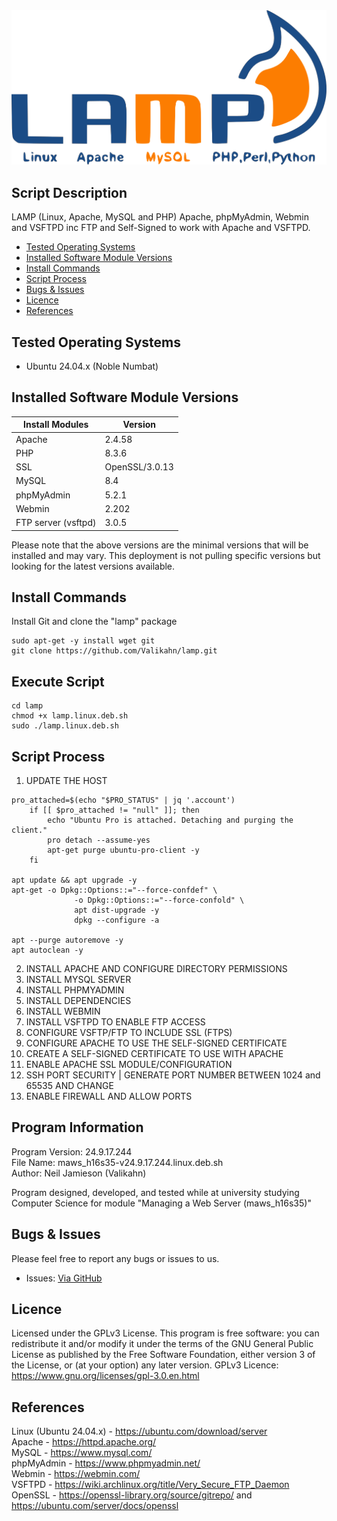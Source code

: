 <div align="center">
    <a href="https://github.com/Valikahn/lamp" target="_blank">
        <img alt="lamp" src="https://github.com/Valikahn/lamp/blob/master/web/img/lamp_img.png">
    </a>
</div>

## Script Description
LAMP (Linux, Apache, MySQL and PHP)
Apache, phpMyAdmin, Webmin and VSFTPD inc FTP and Self-Signed to work with Apache and VSFTPD.

* [Tested Operating Systems](#tested-operating-systems)
* [Installed Software Module Versions](#installed-software-module-versions)
* [Install Commands](#install-commands)
* [Script Process](#script-process)
* [Bugs & Issues](#bugs--issues)
* [Licence](#licence)
* [References](#references)

## Tested Operating Systems

* Ubuntu 24.04.x (Noble Numbat)

## Installed Software Module Versions
| Install Modules               | Version
|-------------------------------|-------------------------------|
| Apache                        | 2.4.58
| PHP                           | 8.3.6
| SSL                           | OpenSSL/3.0.13
| MySQL                         | 8.4
| phpMyAdmin                    | 5.2.1
| Webmin                        | 2.202 
| FTP server (vsftpd)           | 3.0.5

Please note that the above versions are the minimal versions that will be installed and may vary.
This deployment is not pulling specific versions but looking for the latest versions available.

## Install Commands
Install Git and clone the "lamp" package
```
sudo apt-get -y install wget git
git clone https://github.com/Valikahn/lamp.git
```

## Execute Script
```
cd lamp
chmod +x lamp.linux.deb.sh
sudo ./lamp.linux.deb.sh
```

## Script Process
1. UPDATE THE HOST
```
pro_attached=$(echo "$PRO_STATUS" | jq '.account')
    if [[ $pro_attached != "null" ]]; then
        echo "Ubuntu Pro is attached. Detaching and purging the client."
        pro detach --assume-yes
        apt-get purge ubuntu-pro-client -y
    fi

apt update && apt upgrade -y
apt-get -o Dpkg::Options::="--force-confdef" \
              -o Dpkg::Options::="--force-confold" \
              apt dist-upgrade -y
			  dpkg --configure -a

apt --purge autoremove -y
apt autoclean -y
```
2. INSTALL APACHE AND CONFIGURE DIRECTORY PERMISSIONS
3. INSTALL MYSQL SERVER
4. INSTALL PHPMYADMIN
5. INSTALL DEPENDENCIES
6. INSTALL WEBMIN
7. INSTALL VSFTPD TO ENABLE FTP ACCESS
8. CONFIGURE VSFTP/FTP TO INCLUDE SSL (FTPS)
9. CONFIGURE APACHE TO USE THE SELF-SIGNED CERTIFICATE
10. CREATE A SELF-SIGNED CERTIFICATE TO USE WITH APACHE
11. ENABLE APACHE SSL MODULE/CONFIGURATION
12. SSH PORT SECURITY | GENERATE PORT NUMBER BETWEEN 1024 and 65535 AND CHANGE
13. ENABLE FIREWALL AND ALLOW PORTS

## Program Information
Program Version: 24.9.17.244<br />
File Name: maws_h16s35-v24.9.17.244.linux.deb.sh<br />
Author:  Neil Jamieson (Valikahn)<br />

Program designed, developed, and tested while at university studying Computer Science for module "Managing a Web Server (maws_h16s35)"

## Bugs & Issues
Please feel free to report any bugs or issues to us.
* Issues:  <a href="https://github.com/Valikahn/lamp/issues">Via GitHub</a>

## Licence
Licensed under the GPLv3 License.
This program is free software: you can redistribute it and/or modify it under the terms of the GNU General Public License as published by the Free Software Foundation, either version 3 of the License, or (at your option) any later version.
GPLv3 Licence:  https://www.gnu.org/licenses/gpl-3.0.en.html 

## References
Linux (Ubuntu 24.04.x) - https://ubuntu.com/download/server<br />
Apache - https://httpd.apache.org/<br />
MySQL - https://www.mysql.com/<br />
phpMyAdmin - https://www.phpmyadmin.net/<br />
Webmin - https://webmin.com/<br />
VSFTPD - https://wiki.archlinux.org/title/Very_Secure_FTP_Daemon<br />
OpenSSL - https://openssl-library.org/source/gitrepo/ and https://ubuntu.com/server/docs/openssl<br />
